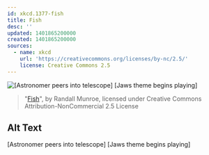 ```yaml
---
id: xkcd.1377-fish
title: Fish
desc: ''
updated: 1401865200000
created: 1401865200000
sources:
  - name: xkcd
    url: 'https://creativecommons.org/licenses/by-nc/2.5/'
    license: Creative Commons 2.5
---
```

![\[Astronomer peers into telescope\] [Jaws theme begins playing]](https://imgs.xkcd.com/comics/fish.png)
> "[Fish](https://xkcd.com/1377/)", by Randall Munroe, licensed under Creative Commons Attribution-NonCommercial 2.5 License

## Alt Text
\[Astronomer peers into telescope\] [Jaws theme begins playing]
